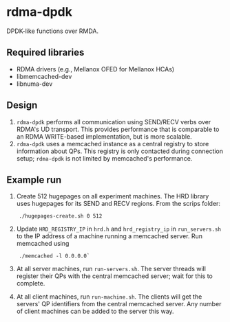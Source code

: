 rdma-dpdk
=========

DPDK-like functions over RMDA.

## Required libraries
 * RDMA drivers (e.g., Mellanox OFED for Mellanox HCAs)
 * libmemcached-dev
 * libnuma-dev

## Design
1. `rdma-dpdk` performs all communication using SEND/RECV verbs over RDMA's UD transport. This provides performance that is comparable to an RDMA WRITE-based implementation, but is more scalable.
2. `rdma-dpdk` uses a memcached instance as a central registry to store information about QPs. This registry is only contacted during connection setup; `rdma-dpdk` is not limited by memcached's performance.

## Example run

1. Create 512 hugepages on all experiment machines.  The HRD library 
uses hugepages for its SEND and RECV regions. From the scrips folder:
```
    ./hugepages-create.sh 0 512
```

2. Update `HRD_REGISTRY_IP` in `hrd.h` and `hrd_registry_ip` in `run_servers.sh`
to the IP address of a machine running a memcached server. Run memcached using
```
    ./memcached -l 0.0.0.0`
 ```

3. At all server machines, run `run-servers.sh`.  The server threads will
register their QPs with the central memcached server; wait for this to
complete.

4. At all client machines, run `run-machine.sh`.  The clients will get the
servers' QP identifiers from the central memcached server.  Any number of 
client machines can be added to the server this way.
